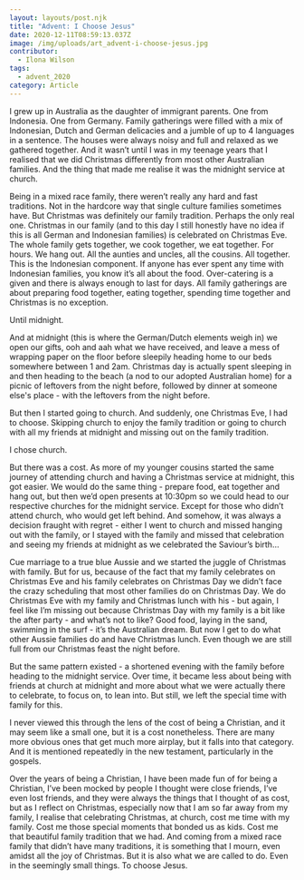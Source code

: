 ```yaml
---
layout: layouts/post.njk
title: "Advent: I Choose Jesus"
date: 2020-12-11T08:59:13.037Z
image: /img/uploads/art_advent-i-choose-jesus.jpg
contributor:
  - Ilona Wilson
tags:
  - advent_2020
category: Article
---
```

I grew up in Australia as the daughter of immigrant parents. One from Indonesia. One from Germany. Family gatherings were filled with a mix of Indonesian, Dutch and German delicacies and a jumble of up to 4 languages in a sentence. The houses were always noisy and full and relaxed as we gathered together. And it wasn’t until I was in my teenage years that I realised that we did Christmas differently from most other Australian families. And the thing that made me realise it was the midnight service at church. 

Being in a mixed race family, there weren’t really any hard and fast traditions. Not in the hardcore way that single culture families sometimes have. But Christmas was definitely our family tradition. Perhaps the only real one. Christmas in our family (and to this day I still honestly have no idea if this is all German and Indonesian families) is celebrated on Christmas Eve. The whole family gets together, we cook together, we eat together. For hours. We hang out. All the aunties and uncles, all the cousins. All together. This is the Indonesian component. If anyone has ever spent any time with Indonesian families, you know it’s all about the food. Over-catering is a given and there is always enough to last for days. All family gatherings are about preparing food together, eating together, spending time together and Christmas is no exception. 

Until midnight. 

And at midnight (this is where the German/Dutch elements weigh in) we open our gifts, ooh and aah what we have received, and leave a mess of wrapping paper on the floor before sleepily heading home to our beds somewhere between 1 and 2am. Christmas day is actually spent sleeping in and then heading to the beach (a nod to our adopted Australian home) for a picnic of leftovers from the night before, followed by dinner at someone else's place - with the leftovers from the night before.

But then I started going to church. And suddenly, one Christmas Eve, I had to choose. Skipping church to enjoy the family tradition or going to church with all my friends at midnight and missing out on the family tradition. 

I chose church. 

But there was a cost. As more of my younger cousins started the same journey of attending church and having a Christmas service at midnight, this got easier. We would do the same thing - prepare food, eat together and hang out, but then we’d open presents at 10:30pm so we could head to our respective churches for the midnight service. Except for those who didn’t attend church, who would get left behind. And somehow, it was always a decision fraught with regret - either I went to church and missed hanging out with the family, or I stayed with the family and missed that celebration and seeing my friends at midnight as we celebrated the Saviour’s birth…

Cue marriage to a true blue Aussie and we started the juggle of Christmas with family. But for us, because of the fact that my family celebrates on Christmas Eve and his family celebrates on Christmas Day we didn’t face the crazy scheduling that most other families do on Christmas Day. We do Christmas Eve with my family and Christmas lunch with his - but again, I feel like I’m missing out because Christmas Day with my family is a bit like the after party - and what’s not to like? Good food, laying in the sand, swimming in the surf - it’s the Australian dream. But now I get to do what other Aussie families do and have Christmas lunch. Even though we are still full from our Christmas feast the night before. 

But the same pattern existed - a shortened evening with the family before heading to the midnight service. Over time, it became less about being with friends at church at midnight and more about what we were actually there to celebrate, to focus on, to lean into. But still, we left the special time with family for this. 

I never viewed this through the lens of the cost of being a Christian, and it may seem like a small one, but it is a cost nonetheless. There are many more obvious ones that get much more airplay, but it falls into that category. And it is mentioned repeatedly in the new testament, particularly in the gospels. 

Over the years of being a Christian, I have been made fun of for being a Christian, I’ve been mocked by people I thought were close friends, I’ve even lost friends, and they were always the things that I thought of as cost, but as I reflect on Christmas, especially now that I am so far away from my family, I realise that celebrating Christmas, at church, cost me time with my family. Cost me those special moments that bonded us as kids. Cost me that beautiful family tradition that we had. And coming from a mixed race family that didn’t have many traditions, it is something that I mourn, even amidst all the joy of Christmas. But it is also what we are called to do. Even in the seemingly small things. To choose Jesus.